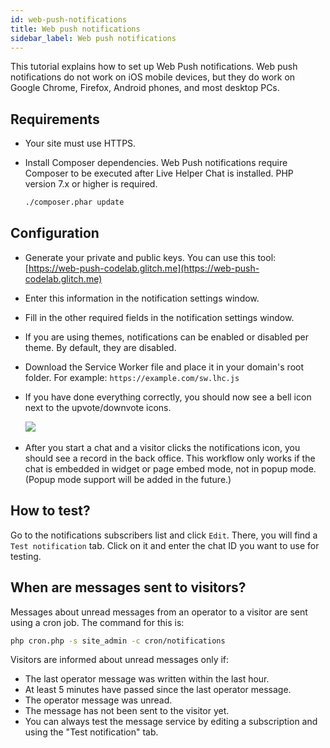 ```yaml
---
id: web-push-notifications
title: Web push notifications
sidebar_label: Web push notifications
---
```


This tutorial explains how to set up Web Push notifications. Web push notifications do not work on iOS mobile devices, but they do work on Google Chrome, Firefox, Android phones, and most desktop PCs.

## Requirements

*   Your site must use HTTPS.
*   Install Composer dependencies. Web Push notifications require Composer to be executed after Live Helper Chat is installed. PHP version 7.x or higher is required.

    ```bash
    ./composer.phar update
    ```

## Configuration

*   Generate your private and public keys. You can use this tool: [https://web-push-codelab.glitch.me](https://web-push-codelab.glitch.me)
*   Enter this information in the notification settings window.
*   Fill in the other required fields in the notification settings window.
*   If you are using themes, notifications can be enabled or disabled per theme. By default, they are disabled.
*   Download the Service Worker file and place it in your domain's root folder. For example: `https://example.com/sw.lhc.js`
*   If you have done everything correctly, you should now see a bell icon next to the upvote/downvote icons.

    ​![](https://livehelperchat.com/var/media/images/notifications(1).png)

*   After you start a chat and a visitor clicks the notifications icon, you should see a record in the back office. This workflow only works if the chat is embedded in widget or page embed mode, not in popup mode. (Popup mode support will be added in the future.)

## How to test?

Go to the notifications subscribers list and click `Edit`. There, you will find a `Test notification` tab. Click on it and enter the chat ID you want to use for testing.

## When are messages sent to visitors?

Messages about unread messages from an operator to a visitor are sent using a cron job. The command for this is:

```bash
php cron.php -s site_admin -c cron/notifications
```

Visitors are informed about unread messages only if:

*   The last operator message was written within the last hour.
*   At least 5 minutes have passed since the last operator message.
*   The operator message was unread.
*   The message has not been sent to the visitor yet.
*   You can always test the message service by editing a subscription and using the "Test notification" tab.
